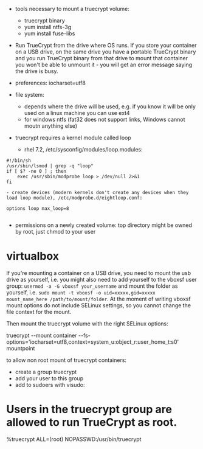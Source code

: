 - tools necessary to mount a truecrypt volume:
    - truecrypt binary
    - yum install ntfs-3g
    - yum install fuse-libs

- Run TrueCrypt from the drive where OS runs. If you store your container on a USB drive, on the same drive you have a portable TrueCrypt binary and you run TrueCrypt binary from that drive to mount that container you won't be able to unmount it - you will get an error message saying the drive is busy.

- preferences: iocharset=utf8

- file system:
	- depends where the drive will be used, e.g. if you know it will be only used on a linux machine you can use ext4
	- for windows ntfs (fat32 does not support links, Windows cannot moutn anything else)

- truecrypt requires a kernel module called loop
    - rhel 7.2, /etc/sysconfig/modules/loop.modules:
```
#!/bin/sh
/usr/sbin/lsmod | grep -q "loop"
if [ $? -ne 0 ] ; then
    exec /usr/sbin/modprobe loop > /dev/null 2>&1
fi

```
    - create devices (modern kernels don't create any devices when they load loop module), /etc/modprobe.d/eightloop.conf:
```
options loop max_loop=8


```
- permissions on a newly created volume: top directory might be owned by root, just chmod to your user


virtualbox
==========

If you're mounting a container on a USB drive, you need to mount the usb drive as yourself, i.e. you might also need to add yourself to the vboxsf user group: `usermod -a -G vboxsf your_username` and mount the folder as yourself, i.e. `sudo mount -t vboxsf -o uid=xxxxx,gid=xxxxx mount_name_here /path/to/mount/folder`. At the moment of writing vboxsf mount options do not include SELinux settings, so you cannot change the file context for the mount.

Then mount the truecrypt volume with the right SELinux options:

truecrypt --mount container --fs-options='iocharset=utf8,context=system_u:object_r:user_home_t:s0' mountpoint

to allow non root mount of truecrypt containers:
- create a group truecrypt
- add your user to this group
- add to sudoers with visudo:
# Users in the truecrypt group are allowed to run TrueCrypt as root.
%truecrypt ALL=(root) NOPASSWD:/usr/bin/truecrypt



